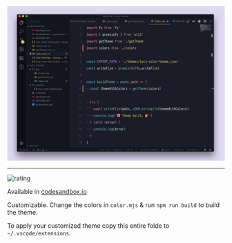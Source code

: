 ![theme screenshot one](static/screenshot.jpg)

---

![rating](https://vsmarketplacebadge.apphb.com/rating-star/juliettepretot.lucy-vscode.svg)

Available in [codesandbox.io](https://codesandbox.io)

Customizable. Change the colors in `color.mjs` & run `npm run build` to build the theme.

To apply your customized theme copy this entire folde to `~/.vscode/extensions`.
